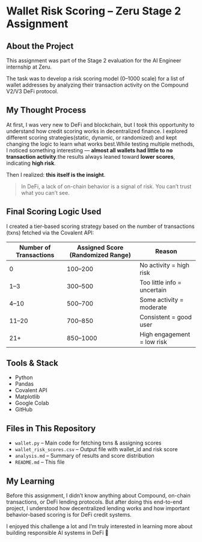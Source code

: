 # Wallet Risk Scoring – Zeru Stage 2 Assignment

## About the Project

This assignment was part of the Stage 2 evaluation for the AI Engineer internship at Zeru.

The task was to develop a risk scoring model (0–1000 scale) for a list of wallet addresses by analyzing their transaction activity on the Compound V2/V3 DeFi protocol.

## My Thought Process

At first, I was very new to DeFi and blockchain, but I took this opportunity to understand how credit scoring works in decentralized finance. I explored different scoring strategies(static, dynamic, or randomized) and kept changing the logic to learn what works best.While testing multiple methods, I noticed something interesting — **almost all wallets had little to no transaction activity**.the results always leaned toward **lower scores**, indicating **high risk**.

Then I realized: **this itself is the insight**.

> In DeFi, a lack of on-chain behavior is a signal of risk. You can’t trust what you can’t see.

##  Final Scoring Logic Used

I created a tier-based scoring strategy based on the number of transactions (txns) fetched via the Covalent API:

| Number of Transactions | Assigned Score (Randomized Range) | Reason |
|------------------------|------------------------------------|--------|
| 0                      | 100–200                            | No activity = high risk |
| 1–3                    | 300–500                            | Too little info = uncertain |
| 4–10                   | 500–700                            | Some activity = moderate |
| 11–20                  | 700–850                            | Consistent = good user |
| 21+                    | 850–1000                           | High engagement = low risk |

##  Tools & Stack

- Python
- Pandas
- Covalent API
- Matplotlib
- Google Colab
- GitHub

##  Files in This Repository

- `wallet.py` – Main code for fetching txns & assigning scores
- `wallet_risk_scores.csv` – Output file with wallet_id and risk score
- `analysis.md` – Summary of results and score distribution
- `README.md` – This file

##  My Learning
Before this assignment, I didn’t know anything about Compound, on-chain transactions, or DeFi lending protocols. But after doing this end-to-end project, I understood how decentralized lending works and how important behavior-based scoring is for DeFi credit systems.

I enjoyed this challenge a lot and I’m truly interested in learning more about building responsible AI systems in DeFi 🚀

